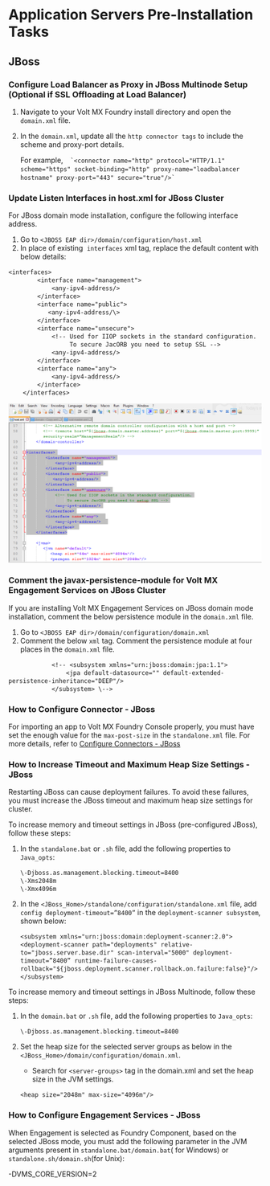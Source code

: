                          


Application Servers Pre-Installation Tasks
==========================================

JBoss
-----

### Configure Load Balancer as Proxy in JBoss Multinode Setup (Optional if SSL Offloading at Load Balancer)

1.  Navigate to your Volt MX Foundry install directory and open the `domain.xml` file.

1.  In the `domain.xml`, update all the `http connector tags` to include the scheme and proxy-port details.
    
    For example,``  
    `<connector name="http" protocol="HTTP/1.1" scheme="https" socket-binding="http" proxy-name="loadbalancer hostname" proxy-port="443" secure="true"/>` ``
    

### Update Listen Interfaces in host.xml for JBoss Cluster

For JBoss domain mode installation, configure the following interface address.

1.  Go to `<JBOSS EAP dir>/domain/configuration/host.xml`
2.  In place of existing  `interfaces` xml tag, replace the default content with below details:

```
<interfaces>
        <interface name="management">
            <any-ipv4-address/>
        </interface>
        <interface name="public">
           <any-ipv4-address/\>
        </interface>
        <interface name="unsecure">
            <!-- Used for IIOP sockets in the standard configuration.
                 To secure JacORB you need to setup SSL -->
            <any-ipv4-address/>
        </interface>
		<interface name="any">  
            <any-ipv4-address/>  
        </interface> 
    </interfaces>
```

![](Resources/Images/ListenInterfaces_615x386.png)

### Comment the javax-persistence-module for Volt MX Engagement Services on JBoss Cluster

If you are installing Volt MX Engagement Services on JBoss domain mode installation, comment the below persistence module in the `domain.xml` file.

1.  Go to `<JBOSS EAP dir>/domain/configuration/domain.xml`
2.  Comment the below `xml` tag. Comment the persistence module at four places in the `domain.xml` file.

```
            <!-- <subsystem xmlns="urn:jboss:domain:jpa:1.1">
                <jpa default-datasource="" default-extended-persistence-inheritance="DEEP"/>
            </subsystem> \-->
```

<h3 id="how-to-configure-connector-jboss">How to Configure Connector - JBoss</h3>

For importing an app to Volt MX Foundry Console properly, you must have set the enough value for the `max-post-size` in the `standalone.xml` file. For more details, refer to [Configure Connectors - JBoss](../../../Foundry/voltmx_foundry_manual_install_guide/Content/Configuring_Connectors_and_WAR_JBoss.md)

<h3 id="how-to-increase-timeout-and-maximum-heap-size-settings-jboss">How to Increase Timeout and Maximum Heap Size Settings - JBoss</h3>

Restarting JBoss can cause deployment failures. To avoid these failures, you must increase the JBoss timeout and maximum heap size settings for cluster.

To increase memory and timeout settings in JBoss (pre-configured JBoss), follow these steps:

1.  In the `standalone.bat` or `.sh` file, add the following properties to `Java_opts`:

    ```
    \-Djboss.as.management.blocking.timeout=8400  
    \-Xms2048m  
    \-Xmx4096m

    ```
2.  In the `<JBoss_Home>/standalone/configuration/standalone.xml` file, add `config deployment-timeout=”8400”` in the `deployment-scanner subsystem`, shown below:

    ```
    <subsystem xmlns="urn:jboss:domain:deployment-scanner:2.0">  
    <deployment-scanner path="deployments" relative-to="jboss.server.base.dir" scan-interval="5000" deployment-timeout=”8400” runtime-failure-causes-rollback="${jboss.deployment.scanner.rollback.on.failure:false}"/>  
    </subsystem>

    ```

To increase memory and timeout settings in JBoss Multinode, follow these steps:

1.  In the `domain.bat` or `.sh` file, add the following properties to `Java_opts`:

    ```
    \-Djboss.as.management.blocking.timeout=8400

    ```
2.  Set the heap size for the selected server groups as below in the `<JBoss_Home>/domain/configuration/domain.xml`.
    *   Search for `<server-groups>` tag in the domain.xml and set the heap size in the JVM settings.
        
    ```
    <heap size="2048m" max-size="4096m"/>

    ```

<h3 id="how-to-configure-engagement-services-jboss">How to Configure Engagement Services - JBoss</h3>

When Engagement is selected as Foundry Component, based on the selected JBoss mode, you must add the following parameter in the JVM arguments present in `standalone.bat/domain.bat`( for Windows) or `standalone.sh/domain.sh`(for Unix):

\-DVMS\_CORE\_VERSION=2



<!-- WebLogic
--------

### Customizing the WebLogic JVM heap size

For a successful deployment of Volt MX Foundry War files on WebLogic server, increase the Heap Size in WebLogic memory arguments. For more details, refer to [Heap and PermGen Settings](Troubleshooting.md#how-to-configure-heap-and-permgen-size).

To change the WebLogic JVM heap size, follow these steps:

1.  From the `{Server directory}/user_projects/domains/bin/` folder, and open the `setDomainEnv.sh` file in a text editor.
2.  Search for the following comment line:
```
\# IF USER_MEM_ARGS the environment variable is set, use it to override ALL MEM_ARGS values
```
3.  Immediately after the comment line, add the following line:
```
export USER_MEM_ARGS="-Xms6144m -Xmx6144m"
```
4.  Save the file, and then restart the WebLogic Server.

### Place MS SQL Server Connector JAR in the WebLogic Server

If you want to install MS SQL Server Database with WebLogic, then you need to manually place the `mssql-jdbc-7.2.2.jre11.jar` file in the WebLogic Server.

To add `mssql-jdbc-7.2.2.jre11.jar` file in the WebLogic Server, follow these steps:

1.  Copy the `mssql-jdbc-7.2.2.jre11.jar` file from the Volt MX Foundry Installation Folder to the `<WL_HOME>/server/lib` folder.
2.  Go to the `<WL_HOME>/user_projects/domains/base_domain/bin` folder and edit the `startWeblogic.cmd` file.
3.  Prepend your JAR file to the SAVE_CLASSPATH environment variable. For example:
```
set SAVE_CLASSPATH=%WL_HOME%/server/lib/`mssql-jdbc-7.2.2.jre11.jar`;%CLASSPATH%
```
4.  If Windows Integrated Auth is enabled, copy the `sqljdbc_auth.dll` file to the `<WL_HOME>/user_projects/domains/base_domain/bin` folder.
5.  Restart the server.

> **_Note:_** **<WL\_HOME>** is the folder in which WebLogic is installed.

### Place Oracle Server Connector JAR in the WebLogic Server

If you want to install Oracle Server Database with WebLogic, then you need to manually place the `ojdbc8.jar` file in the WebLogic Server.

To add the `ojdbc8.jar` file in the WebLogic Server, follow these steps:

1.  Copy the `ojdbc8.jar` file from the Volt MX Foundry Installation Folder to the `<WL_HOME>/server/lib` folder.
2.  Go to the `<WL_HOME>/user_projects/domains/base_domain/bin` folder and edit the `startWeblogic.cmd` file.
3.  Prepend your JAR file to the SAVE_CLASSPATH environment variable. For example:
```
set SAVE_CLASSPATH=%WL_HOME%/server/lib/`ojdbc8.jar`;%CLASSPATH%
```
4.  Restart the server.

> **_Note:_** **<WL\_HOME>** is the folder in which WebLogic is installed.

### Place MySQL Server Connector JAR in the WebLogic Server

If you want to install MySQL Server Database with WebLogic, then you need to manually place the  `mysql-connector-java-8.0.12.jar` file in the WebLogic Server.

To add `mysql-connector-java-8.0.12.jar` file in the WebLogic Server, follow these steps:

1.  Copy the `mysql-connector-java-8.0.12.jar` file from the Volt MX Foundry Installation Folder to the `<WL_HOME>/server/lib` folder.
2.  Go to the `<WL_HOME>/user_projects/domains/base_domain/bin` folder and edit the `startWeblogic.cmd` file.
3.  Prepend your JAR file to the SAVE_CLASSPATH environment variable. For example:
```
set SAVE_CLASSPATH=%WL_HOME%/server/lib/`mysql-connector-java-8.0.12.jar`;%CLASSPATH%
```
4.  Restart the server.

> **_Note:_** **<WL\_HOME>** is the folder in which WebLogic is installed.

<h3 id="how-to-configure-engagement-services-weblogic">How to Configure Engagement Services - WebLogic</h3>

When Engagement is selected as Foundry Component, you must add the following parameter in the JVM arguments present in `domain-name\StartWebLogic.cmd` (for Windows) or `domain-name\StartWebLogic.sh` (for Unix):

\-DVMS\_CORE\_VERSION=2 -->
